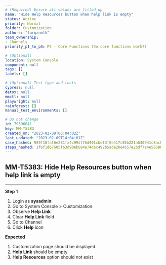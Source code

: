 ```yaml
---
# (Required) Ensure all values are filled up
name: "Hide Help Resources button when help link is empty"
status: Active
priority: Normal
folder: Customization
authors: "furqanmlk"
team_ownership: 
- Channels
priority_p1_to_p4: P2 - Core Functions (Do core functions work?)

# (Optional)
location: System Console
component: null
tags: []
labels: []

# (Optional) Test type and tools
cypress: null
detox: null
mmctl: null
playwright: null
rainforest: []
manual_test_environments: []

# Do not change
id: 79596041
key: MM-T5383
created_on: "2023-02-09T06:04:02Z"
last_updated: "2023-02-09T14:04:01Z"
case_hashed: 989f18faf6e281fa4c99df76d401cbef3f0e417c86b221a630941c8ac8045d0f5bee6ed89c54452d35f092977da938e2
steps_hashed: 1f6f1d67605f63d90eb684e74dac492b5ada20e4657e2bdf7a4e585887b70aa97cf92c988bb282fc134e26c4d775d199
---
```


<!-- (Auto-generated) Based on frontmatter's "key" and "name" -->

## MM-T5383: Hide Help Resources button when help link is empty

---

**Step 1**

1. Login as **sysadmin**
2. Go to System Console > Customization
3. Observe **Help Link**
4. Clear **Help Link** field
5. Go to Channel
6. Click **Help** icon

**Expected**

1. Customization page should be displayed
2. **Help Link** should be empty
3. **Help Resources** option should not exist
